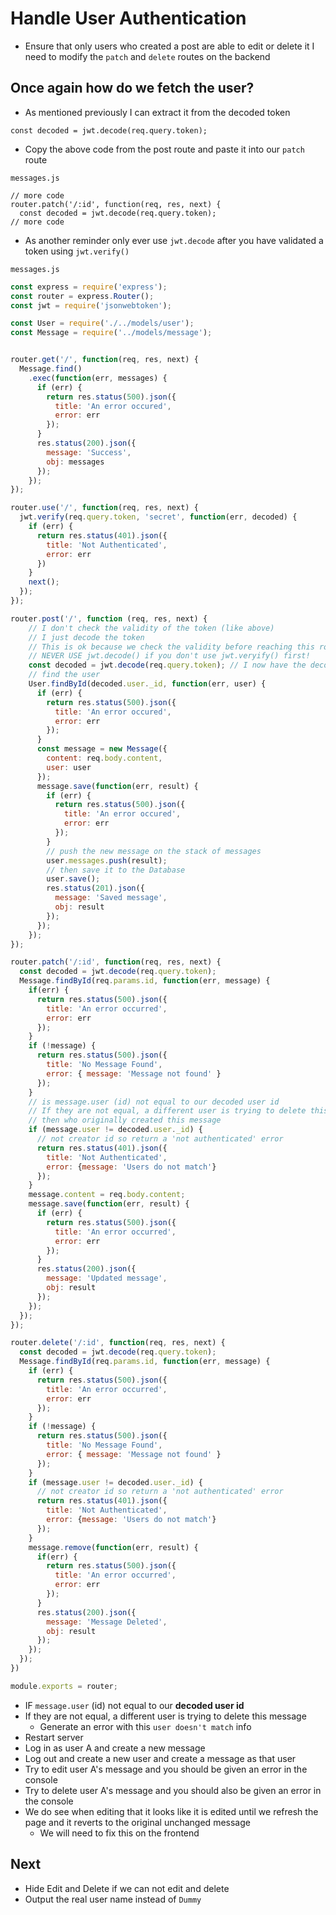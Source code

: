 # Handle User Authentication
* Ensure that only users who created a post are able to edit or delete it I need to modify the `patch` and `delete` routes on the backend

## Once again how do we fetch the user?
* As mentioned previously I can extract it from the decoded token

`const decoded = jwt.decode(req.query.token);`

* Copy the above code from the post route and paste it into our `patch` route

`messages.js`

```
// more code
router.patch('/:id', function(req, res, next) {
  const decoded = jwt.decode(req.query.token);
// more code
```

* As another reminder only ever use `jwt.decode` after you have validated a token using `jwt.verify()`

`messages.js`

```js
const express = require('express');
const router = express.Router();
const jwt = require('jsonwebtoken');

const User = require('./../models/user');
const Message = require('../models/message');


router.get('/', function(req, res, next) {
  Message.find()
    .exec(function(err, messages) {
      if (err) {
        return res.status(500).json({
          title: 'An error occured',
          error: err
        });
      }
      res.status(200).json({
        message: 'Success',
        obj: messages
      });
    });
});

router.use('/', function(req, res, next) {
  jwt.verify(req.query.token, 'secret', function(err, decoded) {
    if (err) {
      return res.status(401).json({
        title: 'Not Authenticated',
        error: err
      })
    }
    next();
  });
});

router.post('/', function (req, res, next) {
    // I don't check the validity of the token (like above)
    // I just decode the token
    // This is ok because we check the validity before reaching this route
    // NEVER USE jwt.decode() if you don't use jwt.veryify() first!
    const decoded = jwt.decode(req.query.token); // I now have the decoded token
    // find the user
    User.findById(decoded.user._id, function(err, user) {
      if (err) {
        return res.status(500).json({
          title: 'An error occured',
          error: err
        });
      }
      const message = new Message({
        content: req.body.content,
        user: user
      });
      message.save(function(err, result) {
        if (err) {
          return res.status(500).json({
            title: 'An error occured',
            error: err
          });
        }
        // push the new message on the stack of messages
        user.messages.push(result);
        // then save it to the Database
        user.save();
        res.status(201).json({
          message: 'Saved message',
          obj: result
        });
      });
    });
});

router.patch('/:id', function(req, res, next) {
  const decoded = jwt.decode(req.query.token);
  Message.findById(req.params.id, function(err, message) {
    if(err) {
      return res.status(500).json({
        title: 'An error occurred',
        error: err
      });
    }
    if (!message) {
      return res.status(500).json({
        title: 'No Message Found',
        error: { message: 'Message not found' }
      });
    }
    // is message.user (id) not equal to our decoded user id
    // If they are not equal, a different user is trying to delete this message
    // then who originally created this message
    if (message.user != decoded.user._id) {
      // not creator id so return a 'not authenticated' error
      return res.status(401).json({
        title: 'Not Authenticated',
        error: {message: 'Users do not match'}
      });
    }
    message.content = req.body.content;
    message.save(function(err, result) {
      if (err) {
        return res.status(500).json({
          title: 'An error occurred',
          error: err
        });
      }
      res.status(200).json({
        message: 'Updated message',
        obj: result
      });
    });
  });
});

router.delete('/:id', function(req, res, next) {
  const decoded = jwt.decode(req.query.token);
  Message.findById(req.params.id, function(err, message) {
    if (err) {
      return res.status(500).json({
        title: 'An error occurred',
        error: err
      });
    }
    if (!message) {
      return res.status(500).json({
        title: 'No Message Found',
        error: { message: 'Message not found' }
      });
    }
    if (message.user != decoded.user._id) {
      // not creator id so return a 'not authenticated' error
      return res.status(401).json({
        title: 'Not Authenticated',
        error: {message: 'Users do not match'}
      });
    }
    message.remove(function(err, result) {
      if(err) {
        return res.status(500).json({
          title: 'An error occurred',
          error: err
        });
      }
      res.status(200).json({
        message: 'Message Deleted',
        obj: result
      });
    });
  });
})

module.exports = router;
```

* IF `message.user` (id) not equal to our **decoded user id**
* If they are not equal, a different user is trying to delete this message
    - Generate an error with this `user doesn't match` info
* Restart server
* Log in as user A and create a new message
* Log out and create a new user and create a message as that user
* Try to edit user A's message and you should be given an error in the console
* Try to delete user A's message and you should also be given an error in the console
* We do see when editing that it looks like it is edited until we refresh the page and it reverts to the original unchanged message
    - We will need to fix this on the frontend

## Next
* Hide Edit and Delete if we can not edit and delete
* Output the real user name instead of `Dummy`
